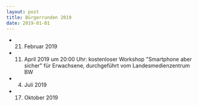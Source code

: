 ```yaml
---
layout: post
title: Bürgerrunden 2019
date: 2019-01-01
---
```


* 21. Februar 2019
* 11. April 2019 um 20:00 Uhr: kostenloser Workshop "Smartphone aber sicher" für Erwachsene, durchgeführt vom Landesmedienzentrum BW
* 4. Juli 2019
* 17. Oktober 2019
